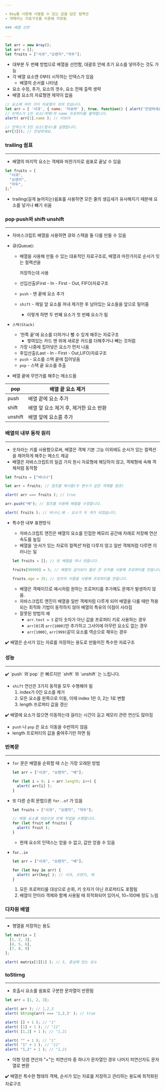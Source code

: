 ```yaml
---

- Key를 사용해 식별할 수 있는 값을 담은 컬랙션
- 객체라는 자료구조를 이용해 저장됨

### 배열 선언

---
```


```jsx
let arr = new Aray();
let arr = [];
let fruits = ["사과","오렌지","자두"];
```

- 대부분 두 번쨰 방법으로 배열을 선언함, 대괄호 안에 초기 요소를 넣어주는 것도 가능
- 각 배열 요소엔 0부터 시작하는 인덱스가 있음
    - 배열의 순서를 나타냄
- 요소 수정, 추가, 요소의 갯수,  요소 전체 출력 생략
- 배열 요소의 자료형엔 제약이 없음

```jsx
// 요소에 여러 가지 자료형이 섞여 있습니다.
let arr = [ '사과', { name: '이보라' }, true, function() { alert('안녕하세요.'); } ];
// 인덱스가 1인 요소(객체)의 name 프로퍼티를 출력합니다.
alert( arr[1].name ); // 이보라

// 인덱스가 3인 요소(함수)를 실행합니다.
arr[3](); // 안녕하세요.
```

### trailing 쉼표

---

- 배열의 마지막 요소는 객체와 마찬가지로 쉼표로 끝날 수 있음

```jsx
let fruits = [
  "사과",
  "오렌지",
  "자두",
];’
```

- trailing(길게 늘어지는)쉼표를 사용하면 모든 줄의 생김새가 유사해지기 때문에 요소를 넣거나 뺴기 쉬움

### pop·push와 shift·unshift

---

- 자바스크립트 배열을 사용하면 큐와 스택을 둘 다를 만들 수 있음
- 큐(Queue):
    - 배열을 사용해 만들 수 있는 대표적인 자료구조로, 배열과 마찬가지로 순서가 잇는 컬랙션을
        
        저장하는데 사용
        
    - 선입선출(First - In - First - Out, FIFO)자료구조
    - `push`  - 맨 끝에 요소 추가
    - `shift`  - 제일 앞 요소를 꺼내 제거한 후 남아있는 요소들을 앞으로 밀어줌
        - 이렇게 하면 두 번쨰 요소가 첫 번쨰 요소가 됨
- `스택(Stack)`
    - ‘한쪽 끝'에 요소를 더하거나 뺄 수 있게 해주는 자료구조
        - 쌓여있는 카드 맨 위에 새로운 카드를 더해주거나 빼는 것처럼
    - 가장 나중에 집어넣은 요소가 먼저 나옴
    - 후입선출(Last - In - First - Out,LIFO)자료구조
    - `push` - 요소를 스택 끝에 집어넣음
    - `pop` - 스택 끝 요소를 추출
    
- 배열 끝에 무언가를 해주는 메소드들

| pop   | 배열 끝 요소 제거 |
| --- | --- |
| push | 배열 끝에 요소 추가 |
| shift | 배열 앞 요소 제거 후, 제거한 요소 반환 |
| unshift | 배열 앞에 요소를 추가 |

### 배열의 내부 동작 원리

---

- 숫자라는 키를 사용함으로써, 배열은 객체 기본 그능 이외에도 순서가 있는 컬렉션을 제어하게 해주는 메소드 제공
- 배열은 자바스크립트의 일곱 가지 원시 자료형에 해당하지 않고, 객체형에 속해 객체처럼 동작함

```jsx
let fruits = ["바나나"]

let arr = fruits; // 참조를 복사함(두 변수가 같은 객체를 참조)

alert( arr === fruits ); // true

arr.push("배"); // 참조를 이용해 배열을 수정합니다.

alert( fruits ); // 바나나,배 - 요소가 두 개가 되었습니다.
```

- 특수한 내부 표현방식
    - 자바스크립트 엔진은 배열의 요소를 인접한 메모리 공간에 차례로 저장해 연산 속도를 높임
    - 배열을 ‘순서가 있는 자료의 컬렉션'처럼 다루지 않고 일반 객체처럼 다루면 이러나는 일
    
    ```jsx
    let fruits = []; // 빈 배열을 하나 만듭니다.
    
    fruits[99999] = 5; // 배열의 길이보다 훨씬 큰 숫자를 사용해 프로퍼티를 만듭니다.
    
    fruits.age = 25; // 임의의 이름을 사용해 프로퍼티를 만듭니다.
    ```
    
    - 배열은 객체이므로 예시처럼 원하는 프로퍼티를 추가해도 문제가 발생하지 않음.
    - 자바스크립트 엔진이 배열을 일반 객체처럼 다루게 되어 배열을 다룰 때만 적용되는 최적화 기법이 동작하지 않아 배열의 특유의 이점이 사라짐
    - 잘못된 방법의 예
        - `arr.test = 5` 같이 숫자가 아닌 값을 프로퍼티 키로 사용하는 경우
        - `arr[0]`과 `arr[1000]`만 추가하고 그사이에 아무런 요소도 없는 경우
        - `arr[1000]`, `arr[999]`같이 요소를 역순으로 채우는 경우

<aside>
✔️ 배열은 순서가 있는 자료를 저장하는 용도로 만들어진 특수한 자료구조

</aside>

### 성능

---

<aside>
✔️ `push` 와`pop` 은 빠르지만 `shift` 와 `unshift` 는 느립니다.

</aside>

- `shift` 연산은 3가지 동작을 모두 수행해야 됨
    1. index가 0인 요소를 제거
    2. 모든 요소를 왼쪽으로 이동, 이때 index 1은 0, 2는 1로 변함
    3. length 프로퍼티 값을 갱신

<aside>
✔️ 배열에 요소가 많으면 이동하는데 걸리는 시간이 길고 메모리 관련 연산도 많아짐

</aside>

- `push` 나 `pop` 은 요소 이동을 수반하지 않음
- length 프로퍼티의 값을 줄여주기만 하면 됨

### 반복문

---

- `for` 문은 배열을 순회할 때 스는 가장 오래된 방법
    
    ```jsx
    let arr = ["사과", "오렌지", "배"];
    
    for (let i = 0; i < arr.length; i++) {
      alert( arr[i] );
    }
    ```
    
- 또 다른 순회 문법으론 `for..of` 가 있음
    
    ```jsx
    let fruits = ["사과", "오렌지", "자두"];
    
    // 배열 요소를 대상으로 반복 작업을 수행합니다.
    for (let fruit of fruits) {
      alert( fruit );
    }
    ```
    
    - 현재 요소의 인덱스는 얻을 수 없고, 값만 얻을 수 있음
- `for..in`
    
    ```jsx
    let arr = ["사과", "오렌지", "배"];
    
    for (let key in arr) {
      alert( arr[key] ); // 사과, 오렌지, 배
    }
    ```
    
    1. 모든 프로퍼티를 대상으로 순회, 키 숫자가 아닌 프로퍼티도 포함됨
    2. 배열이 안이라 객체와 함꼐 사용될 때 최적화되어 있어서, 10~100배 정도 느림

### 다차원 배열

---

- 행열을 저장하는 용도

```jsx
let matrix = [
  [1, 2, 3],
  [4, 5, 6],
  [7, 8, 9]
];

alert( matrix[1][1] ); // 5, 중심에 있는 요소
```

### toStirng

---

- 호출시 요소를 쉼표로 구분한 문자열이 반환됨

```jsx
let arr = [1, 2, 3];

alert( arr ); // 1,2,3
alert( String(arr) === '1,2,3' ); // true

alert( [] + 1 ); // "1"
alert( [1] + 1 ); // "11"
alert( [1,2] + 1 ); // "1,21

alert( "" + 1 ); // "1"
alert( "1" + 1 ); // "11"
alert( "1,2" + 1 ); // "1,21
```

- 이항 덧셈 연산자 "+"는 피연산자 중 하나가 문자열인 경우 나머지 피연산자도 문자열로 변환

<aside>
✔️ 배열은 특수한 형태의 객체, 순서가 있는 자료를 저장하고 관리하는 용도에 최적화된 자료구조

</aside>